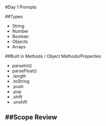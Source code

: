 #Day 1 Prompts

##Types
- String
- Number
- Boolean
- Objects
- Arrays

##Built in Methods / Object Methods/Properties
- parseInt()
- parseFloat()
- .length 
- .toString
- .push
- .pop
- .shift
- .unshift

##Scope Review
- 
